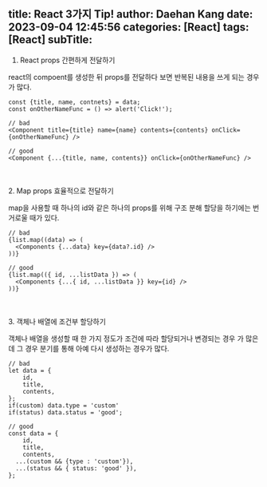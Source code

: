 title: React 3가지 Tip!
author: Daehan Kang
date: 2023-09-04 12:45:56
categories: [React]
tags: [React]
subTitle:
---
1. React props 간편하게 전달하기

react의 compoent를 생성한 뒤 props를 전달하다 보면 반복된 내용을 쓰게 되는 경우가 많다.

```
const {title, name, contnets} = data;
const onOtherNameFunc = () => alert('Click!');

// bad
<Component title={title} name={name} contents={contents} onClick={onOtherNameFunc} />

// good
<Component {...{title, name, contents}} onClick={onOtherNameFunc} />
```

<br>
<br>
2. Map props 효율적으로 전달하기

map을 사용할 때 하나의 id와 같은 하나의 props를 위해 구조 분해 할당을 하기에는 번거로울 때가 있다.

```
// bad
{list.map((data) => (
  <Components {...data} key={data?.id} />
))}

// good
{list.map(({ id, ...listData }) => (
  <Components {...{ id, ...listData }} key={id} />
))}
```

<br>
<br>
3. 객체나 배열에 조건부 할당하기

객체나 배열을 생성할 때 한 가지 정도가 조건에 따라 할당되거나 변경되는 경우 가 많은데 그 경우 분기를 통해 아예 다시 생성하는 경우가 많다.

```
// bad
let data = {
	id,
	title,
    contents,
};
if(custom) data.type = 'custom'
if(status) data.status = 'good';

// good
const data = {
	id,
	title,
    contents,
  ...(custom && {type : 'custom'}),
  ...(status && { status: 'good' }),
};
```